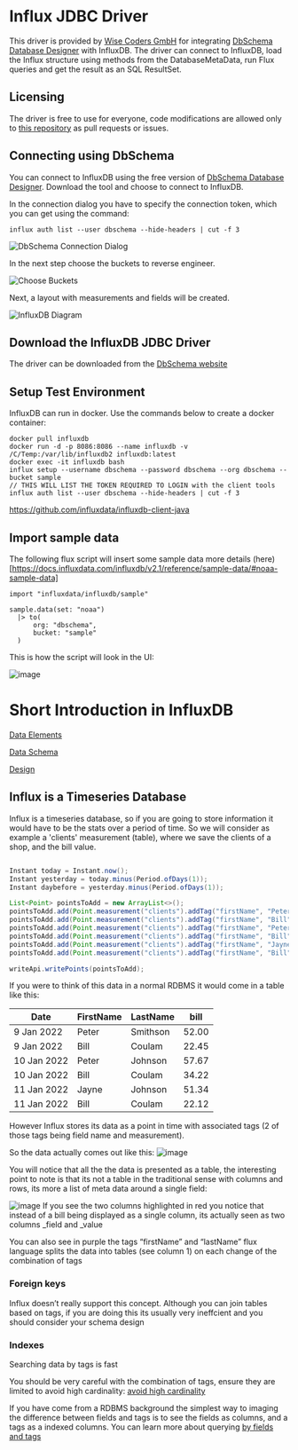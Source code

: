 # Influx JDBC Driver

This driver is provided by [Wise Coders GmbH](https://wisecoders.com) for integrating [DbSchema Database Designer](https://dbschema.com)
with InfluxDB.
The driver can connect to InfluxDB, load the Influx structure using methods from the DatabaseMetaData, run Flux queries and get the result as an SQL ResultSet.


## Licensing

The driver is free to use for everyone, code modifications are allowed only to [this repository](https://github.com/wise-coders/influxdb-jdbc-driver) as pull requests or issues.

## Connecting using DbSchema

You can connect to InfluxDB using the free version of [DbSchema Database Designer](https://dbschema.com).
Download the tool and choose to connect to InfluxDB.

In the connection dialog you have to specify the connection token, which you can get using the command:

```
influx auth list --user dbschema --hide-headers | cut -f 3
```

![DbSchema Connection Dialog](./resources/images/4.png)

In the next step choose the buckets to reverse engineer.

![Choose Buckets](./resources/images/5.png)

Next, a layout with measurements and fields will be created.

![InfluxDB Diagram](./resources/images/6.png)

## Download the InfluxDB JDBC Driver

The driver can be downloaded from the [DbSchema website](https://dbschema.com/jdbc-drivers/InfluxDBJdbcDriver.zip)

## Setup Test Environment

InfluxDB can run in docker. Use the commands below to create a docker container:

```
docker pull influxdb
docker run -d -p 8086:8086 --name influxdb -v /C/Temp:/var/lib/influxdb2 influxdb:latest
docker exec -it influxdb bash
influx setup --username dbschema --password dbschema --org dbschema --bucket sample
// THIS WILL LIST THE TOKEN REQUIRED TO LOGIN with the client tools
influx auth list --user dbschema --hide-headers | cut -f 3
```

https://github.com/influxdata/influxdb-client-java


## Import sample data

The following flux script will insert some sample data more details (here)[https://docs.influxdata.com/influxdb/v2.1/reference/sample-data/#noaa-sample-data]

```
import "influxdata/influxdb/sample"

sample.data(set: "noaa")
  |> to(
      org: "dbschema",
      bucket: "sample"
  )
```

This is how the script will look in the UI:
  
![image](./resources/images/1.png)



# Short Introduction in InfluxDB

[Data Elements](https://docs.influxdata.com/influxdb/v2.1/reference/key-concepts/data-elements/)

[Data Schema](https://docs.influxdata.com/influxdb/v2.1/reference/key-concepts/data-schema/)

[Design](https://docs.influxdata.com/influxdb/v2.1/reference/key-concepts/design-principles/)


## Influx is a Timeseries Database

Influx is a timeseries database, so if you are going to store information it would have to be the stats over a period of time. 
So we will consider as example a 'clients' measurement (table), where we save the clients of a shop, and the bill value.

```java

Instant today = Instant.now();
Instant yesterday = today.minus(Period.ofDays(1));
Instant daybefore = yesterday.minus(Period.ofDays(1));

List<Point> pointsToAdd = new ArrayList<>();
pointsToAdd.add(Point.measurement("clients").addTag("firstName", "Peter").addTag("lastName", "Smithson").addField("bill", 52.00).time(daybefore, WritePrecision.S));
pointsToAdd.add(Point.measurement("clients").addTag("firstName", "Bill").addTag("lastName", "Coulam").addField("bill", 22.45).time(daybefore, WritePrecision.S));
pointsToAdd.add(Point.measurement("clients").addTag("firstName", "Peter").addTag("lastName", "Johnson").addField("bill", 57.67).time(yesterday, WritePrecision.S));
pointsToAdd.add(Point.measurement("clients").addTag("firstName", "Bill").addTag("lastName", "Coulam").addField("bill", 34.22).time(yesterday, WritePrecision.S));
pointsToAdd.add(Point.measurement("clients").addTag("firstName", "Jayne").addTag("lastName", "Johnson").addField("bill", 51.34).time(today, WritePrecision.S));
pointsToAdd.add(Point.measurement("clients").addTag("firstName", "Bill").addTag("lastName", "Coulam").addField("bill", 22.12).time(today, WritePrecision.S));

writeApi.writePoints(pointsToAdd);
```

If you were to think of this data in a normal RDBMS it would come in a table like this:


| Date | FirstName | LastName | bill |
|---|---|---|---|
| 9 Jan 2022 | Peter | Smithson | 52.00 |
| 9 Jan 2022 | Bill | Coulam | 22.45 |
| 10 Jan 2022 | Peter | Johnson | 57.67 |
| 10 Jan 2022 | Bill | Coulam | 34.22 |
| 11 Jan 2022 | Jayne | Johnson | 51.34 |
| 11 Jan 2022 | Bill | Coulam | 22.12 |

However Influx stores its data as a point in time with associated tags (2 of those tags being field name and measurement). 
  
So the data actually comes out like this:
![image](./resources/images/2.png)

You will notice that all the the data is presented as a table, the interesting point to note is that its not a table in the traditional sense with columns and rows, its more a list of meta data around a single field: 

![image](./resources/images/3.png)
If you see the two columns highlighted in red you notice that instead of a bill being displayed as a single column, its actually seen as two columns _field and _value 

You can also see in purple the tags “firstName” and “lastName” flux language splits the data into tables (see column 1) on each change of the combination of tags

### Foreign keys

Influx doesn’t really support this concept. Although you can join tables based on tags, if you are doing this its usually very ineffcient and you should consider your schema design 


### Indexes

Searching data by tags is fast



You should be very careful with the combination of tags, ensure they are limited to avoid high cardinality:
[avoid high cardinality](https://docs.influxdata.com/influxdb/cloud/write-data/best-practices/resolve-high-cardinality/)

If you have come from a RDBMS background the simplest way to imaging the difference between fields and tags is to see the fields as columns, and a tags as a indexed columns. You can learn more about querying [by fields and tags](https://docs.influxdata.com/influxdb/cloud/query-data/flux/query-fields/#filter-by-fields-and-tags)
  
